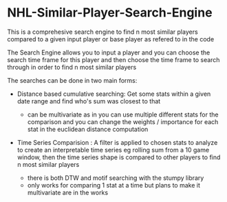 # NHL-Similar-Player-Search-Engine
This is a comprehesive search engine to find n most similar players compared to a given input player or base player as refered to in the code

The Search Engine allows you to input a player and you can choose the search time frame for this player and then choose the time frame to search through 
in order to find n most similar players

The searches can be done in two main forms:

 - Distance based cumulative searching: Get some stats within a given date range and find who's sum was closest to that
     - can be multivariate as in you can use multiple different stats for the comparison and you can change the weights / importance for each stat in the euclidean distance computation
  
 - Time Series Comparision : A filter is applied to chosen stats to analyze to create an interpretable time series eg rolling sum from a 10 game window, then the time series shape is compared to other players to find n most similar players
     - there is both DTW and motif searching with the stumpy library
     - only works for comparing 1 stat at a time but plans to make it multivariate are in the works
